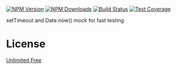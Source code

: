 [![NPM Version][npm-image]][npm-url]
[![NPM Downloads][downloads-image]][downloads-url]
[![Build Status][github-image]][github-url]
[![Test Coverage][coveralls-image]][coveralls-url]

setTimeout and Date.now() mock for fast testing

# License

[Unlimited Free](LICENSE)

[npm-image]: https://img.shields.io/npm/v/@flemist/pairing-heap.svg
[npm-url]: https://npmjs.org/package/@flemist/pairing-heap
[downloads-image]: https://img.shields.io/npm/dm/@flemist/pairing-heap.svg
[downloads-url]: https://npmjs.org/package/@flemist/pairing-heap
[github-image]: https://github.com/NikolayMakhonin/pairing-heap/actions/workflows/test.yml/badge.svg
[github-url]: https://github.com/NikolayMakhonin/pairing-heap/actions
[coveralls-image]: https://coveralls.io/repos/github/NikolayMakhonin/pairing-heap/badge.svg
[coveralls-url]: https://coveralls.io/github/NikolayMakhonin/pairing-heap
